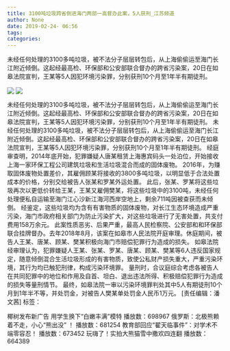 ```yaml
---
title: 3100吨垃圾跨省倒进海门两部一高督办此案，5人获刑_江苏频道
author: None
date: 2019-02-24- 06:56
tags: 
categories: 
---
```

未经任何处理的3100多吨垃圾，被不法分子层层转包后，从上海偷偷运至海门长江附近倾倒。这起经最高检、环保部和公安部联合督办的跨省污染案，20日在如皋法院宣判，王某等5人因犯环境污染罪，分别获刑10个月至1年半有期徒刑。
<!-- more -->
                
<img align="center" border="0" src="http://p1.ifengimg.com/a/2019_09/663774f54d50c6e_size34_w400_h266.jpg" />
                
<img align="center" border="0" src="http://p2.ifengimg.com/a/2016/0810/204c433878d5cf9size1_w16_h16.png" />
            
未经任何处理的3100多吨垃圾，被不法分子层层转包后，从上海偷偷运至海门长江附近倾倒。这起经最高检、环保部和公安部联合督办的跨省污染案，20日在如皋法院宣判，王某等5人因犯环境污染罪，分别获刑10个月至1年半有期徒刑。
未经任何处理的3100多吨垃圾，被不法分子层层转包后，从上海偷偷运至海门长江附近倾倒。这起经最高检、环保部和公安部联合督办的跨省污染案，20日在如皋法院宣判，王某等5人因犯环境污染罪，分别获刑10个月至1年半有期徒刑。
经庭审查明，2014年底开始，犯罪嫌疑人唐某租赁上海惠宾码头一处泊位，开始接收上海一家环保工程公司建筑垃圾和生活垃圾混合而成的固体废物。
2016年，为赚取固体废物处置差价，其雇佣顾某将接收的3800多吨垃圾，以明显低于合法处置成本的价格，分别交给被告人张某和罗某外运处置。
此后，张某、罗某将这些垃圾再次以更低价转给王某，王某又雇佣樊某，将这些垃圾中的3100吨，未经任何处理便私自运输至海门江心沙新江海河西岸空地上，剩余711吨因被查获而未倾倒。
经鉴定，这些垃圾均为含有有害物质的固体废物，对长江生态环境造成严重污染，海门市政府相关部门为防止污染扩大，对这些垃圾进行了无害处置，共支付费用158万余元。
此案性质恶劣、后果严重，最高人民检察院、公安部和和环保部联合挂牌督办。去年2018年8月，该案在如皋市人民法院开庭审理。休庭期间，被告人王某、唐某、顾某、樊某积极向海门市赔偿犯罪行为造成的损失。
如皋法院经审理认为，犯罪嫌疑人王某、张某、罗某、唐某、顾某、樊某等6人违反国家规定，随意倾倒混合生活垃圾形成的有害物质，致使公私财产损失重大，严重污染环境，其行为均已触犯刑律，构成污染环境罪。
量刑时，合议庭综合考虑各被告人在共同犯罪中的地位和作用及自首、坦白、退出违法所得、积极赔偿犯罪行为造成的损失等量刑情节。
最终，如皋法院一审以污染环境罪判处其中5人有期徒刑10个月到1年半不等，并处罚金，对被告人樊某单处罚金人民币1万元。
[责任编辑：潘文茜]
标签：
 
 
             
椰树发布新广告 用学生换下“白嫩丰满”模特
播放数：698967
俄罗斯：北极熊赖着不走，小心“熊出没” ！
播放数：681254
教育部回应“翟天临事件”：对学术不端零容忍！
播放数：673452
玩嗨了！实拍大熊猫雪中撒欢四连翻
播放数：664389

